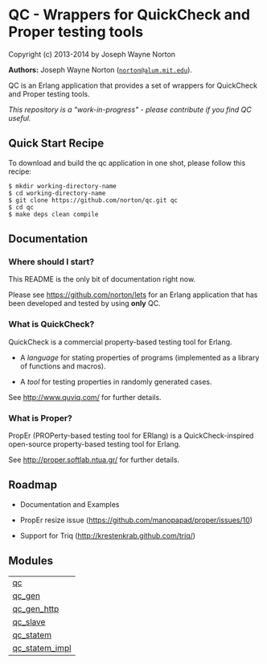 

# QC - Wrappers for QuickCheck and Proper testing tools #

Copyright (c) 2013-2014 by Joseph Wayne Norton

__Authors:__ Joseph Wayne Norton ([`norton@alum.mit.edu`](mailto:norton@alum.mit.edu)).
<p>QC is an Erlang application that provides a set of wrappers for
QuickCheck and Proper testing tools.</p>
<p><em>This repository is a "work-in-progress" - please contribute if you
find QC useful.</em></p>

<h2 id="_quick_start_recipe">Quick Start Recipe</h2>

<p>To download and build the qc application in one shot, please follow
this recipe:</p>


<pre><code>$ mkdir working-directory-name
$ cd working-directory-name
$ git clone https://github.com/norton/qc.git qc
$ cd qc
$ make deps clean compile</code></pre>




<h2 id="_documentation">Documentation</h2>


<h3 id="_where_should_i_start">Where should I start?</h3>
<p>This README is the only bit of documentation right now.</p>
<p>Please see <a href="https://github.com/norton/lets">https://github.com/norton/lets</a> for an Erlang application
that has been developed and tested by using <strong>only</strong> QC.</p>


<h3 id="_what_is_quickcheck">What is QuickCheck?</h3>
<p>QuickCheck is a commercial property-based testing tool for Erlang.</p>
<ul>
<li>
<p>
A <em>language</em> for stating properties of programs (implemented as a
  library of functions and macros).
</p>
</li>
<li>
<p>
A <em>tool</em> for testing properties in randomly generated cases.
</p>
</li>
</ul>
<p>See <a href="http://www.quviq.com/">http://www.quviq.com/</a> for further details.</p>


<h3 id="_what_is_proper">What is Proper?</h3>
<p>PropEr (PROPerty-based testing tool for ERlang) is a
QuickCheck-inspired open-source property-based testing tool for
Erlang.</p>
<p>See <a href="http://proper.softlab.ntua.gr/">http://proper.softlab.ntua.gr/</a> for further details.</p>




<h2 id="_roadmap">Roadmap</h2>

<ul>
<li>
<p>
Documentation and Examples
</p>
</li>
<li>
<p>
PropEr resize issue (<a href="https://github.com/manopapad/proper/issues/10">https://github.com/manopapad/proper/issues/10</a>)
</p>
</li>
<li>
<p>
Support for Triq (<a href="http://krestenkrab.github.com/triq/">http://krestenkrab.github.com/triq/</a>)
</p>
</li>
</ul>




## Modules ##


<table width="100%" border="0" summary="list of modules">
<tr><td><a href="qc.md" class="module">qc</a></td></tr>
<tr><td><a href="qc_gen.md" class="module">qc_gen</a></td></tr>
<tr><td><a href="qc_gen_http.md" class="module">qc_gen_http</a></td></tr>
<tr><td><a href="qc_slave.md" class="module">qc_slave</a></td></tr>
<tr><td><a href="qc_statem.md" class="module">qc_statem</a></td></tr>
<tr><td><a href="qc_statem_impl.md" class="module">qc_statem_impl</a></td></tr></table>

